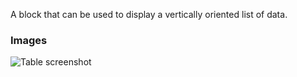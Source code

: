 A block that can be used to display a vertically oriented list of data.

### Images

![Table screenshot](https://gitlab.com/appsemble/appsemble/-/raw/0.20.43/config/assets/list.png)
